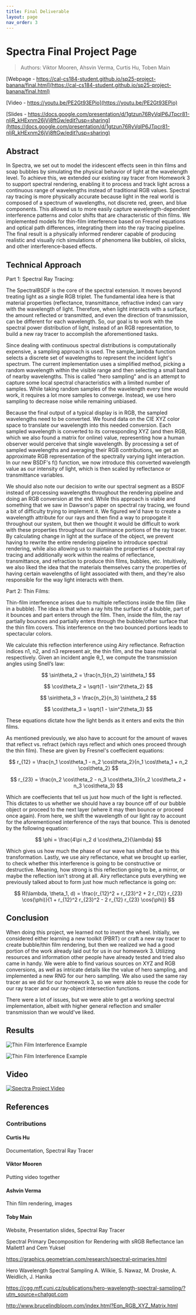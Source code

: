 ```yaml
---
title: Final Deliverable
layout: page
nav_order: 3
---
```


# Spectra Final Project Page
> Authors: Viktor Mooren, Ahsvin Verma, Curtis Hu, Toben Main

[Webpage - https://cal-cs184-student.github.io/sp25-project-banana/final.html](https://cal-cs184-student.github.io/sp25-project-banana/final.html)

[Video - https://youtu.be/PE2Gt93EPio](https://youtu.be/PE2Gt93EPio)

[Slides - https://docs.google.com/presentation/d/1gtzun76RyVqlP6JTpcr81-nIjR_kHExnm26jVj8ftGw/edit?usp=sharing](https://docs.google.com/presentation/d/1gtzun76RyVqlP6JTpcr81-nIjR_kHExnm26jVj8ftGw/edit?usp=sharing)

## Abstract
In Spectra, we set out to model the iridescent effects seen in thin films and soap bubbles by simulating the physical behavior of light at the wavelength level. To achieve this, we extended our existing ray tracer from Homework 3 to support spectral rendering, enabling it to process and track light across a continuous range of wavelengths instead of traditional RGB values. Spectral ray tracing is more physically accurate because light in the real world is composed of a spectrum of wavelengths, not discrete red, green, and blue components. This allowed us to more easily capture wavelength-dependent interference patterns and color shifts that are characteristic of thin films. We implemented models for thin-film interference based on Fresnel equations and optical path differences, integrating them into the ray tracing pipeline. The final result is a physically informed renderer capable of producing realistic and visually rich simulations of phenomena like bubbles, oil slicks, and other interference-based effects.

## Technical Approach
Part 1: Spectral Ray Tracing:

The SpectralBSDF is the core of the spectral extension. It moves beyond treating light as a single RGB triplet. The fundamental idea here is that material properties (reflectance, transmittance, refractive index) can vary with the wavelength of light. Therefore, when light interacts with a surface, the amount reflected or transmitted, and even the direction of transmission, can be different for each wavelength. So, our goal is to work with the spectral power distribution of light, instead of an RGB representation, to build a new ray tracer to accomplish the aforementioned tasks.

Since dealing with continuous spectral distributions is computationally expensive, a sampling approach is used. The sample_lambda function selects a discrete set of wavelengths to represent the incident light's spectrum. The current implementation uses a simplified method, picking a random wavelength within the visible range and then selecting a small band of nearby wavelengths. This is called "hero sampling" and is an attempt to capture some local spectral characteristics with a limited number of samples. While taking random samples of the wavelength every time would work, it requires a lot more samples to converge. Instead, we use hero sampling to decrease noise while remaining unbiased.

Because the final output of a typical display is in RGB, the sampled wavelengths need to be converted. We found data on the CIE XYZ color space to translate our wavelength into this needed conversion. Each sampled wavelength is converted to its corresponding XYZ (and then RGB, which we also found a matrix for online) value, representing how a human observer would perceive that single wavelength. By processing a set of sampled wavelengths and averaging their RGB contributions, we get an approximate RGB representation of the spectrally varying light interaction. In our new BSDF's f() function, we now introduce this converted wavelength value as our intensity of light, which is then scaled by reflectance or transmittance variables.

We should also note our decision to write our spectral segment as a BSDF instead of processing wavelengths throughout the rendering pipeline and doing an RGB conversion at the end. While this approach is viable and something that we saw in Dawson's paper on spectral ray tracing, we found a bit of difficulty trying to implement it. We figured we'd have to create a wavelength attribute for our rays and then find a way to propogate it throughout our system, but then we thought it would be difficult to work with these properties throughout our illuminance portions of the ray tracer. By calculating change in light at the surface of the object, we prevent having to rewrite the entire rendering pipeline to introduce spectral rendering, while also allowing us to maintain the properties of spectral ray tracing and additionally work within the realms of reflectance, transmittance, and refraction to produce thin films, bubbles, etc. Intuitively, we also liked the idea that the materials themselves carry the properties of having certain wavelengths of light associated with them, and they're also responsible for the way light interacts with them.

Part 2: Thin Films:

Thin-film interference arises due to multiple reflections inside the film (like in a bubble). The idea is that when a ray hits the surface of a bubble, part of it bounces and part enters through the film. Then, inside the film, the ray partially bounces and partially enters through the bubble/other surface that the thin film covers. This interference on the two bounced portions leads to spectacular colors. 

We calculate this reflection interference using Airy reflectance. Refraction indices n1, n2, and n3 represent air, the thin film, and the base material respectively. Given an incident angle θ_1, we compute the transmission angles using Snell’s law: 

$$
\sin\theta_2 = \frac{n_1}{n_2} \sin\theta_1
$$

$$
\cos\theta_2 = \sqrt{1 - \sin^2\theta_2}
$$

$$
\sin\theta_3 = \frac{n_2}{n_3} \sin\theta_2
$$

$$
\cos\theta_3 = \sqrt{1 - \sin^2\theta_3}
$$

These equations dictate how the light bends as it enters and exits the thin films.

As mentioned previously, we also have to account for the amount of waves that reflect vs. refract (which rays reflect and which ones proceed through the thin film). These are given by Fresnel's coeffecient equations:

$$
r_{12} = \frac{n_1 \cos\theta_1 - n_2 \cos\theta_2}{n_1 \cos\theta_1 + n_2 \cos\theta_2}
$$

$$
r_{23} = \frac{n_2 \cos\theta_2 - n_3 \cos\theta_3}{n_2 \cos\theta_2 + n_3 \cos\theta_3}
$$

Which are coeffecients that tell us just how much of the light is reflected. This dictates to us whether we should have a ray bounce off of our bubble object or proceed to the next layer (where it may then bounce or proceed once again). From here, we shift the wavelength of our light ray to account for the aforementioned interference of the rays that bounce. This is denoted by the following equation:

$$
\phi = \frac{4\pi n_2 d \cos\theta_2}{\lambda}
$$

Which gives us how much the phase of our wave has shifted due to this transformation. Lastly, we use airy reflectance, what we brought up earlier, to check whether this interference is going to be constructive or destructive. Meaning, how strong is this reflection going to be, a mirror, or maybe the reflection isn't strong at all. Airy reflectance puts everything we previously talked about to form just how much reflectance is going on:

$$
R(\lambda, \theta_1, d) = \frac{r_{12}^2 + r_{23}^2 + 2 r_{12} r_{23} \cos(\phi)}{1 + r_{12}^2 r_{23}^2 - 2 r_{12} r_{23} \cos(\phi)}
$$


## Conclusion

When doing this project, we learned not to invent the wheel. Initially, we considered either learning a new toolkit (PBRT) or craft a new ray tracer to create bubble/thin film rendering, but then we realized we had a good portion of the work already laid out for us in our homework 3. Utilizing resources and information other people have already tested and tried also came in handy. We were able to find various sources on XYZ and RGB conversions, as well as intricate details like the value of hero sampling, and implemented a new RNG for our hero sampling. We also used the same ray tracer as we did for our homework 3, so we were able to reuse the code for our ray tracer and our ray-object intersection functions.

There were a lot of issues, but we were able to get a working spectral implementation, albeit with higher general reflection and smaller transmission than we would've liked.


## Results

![Thin Film Interference Example](../images/experimental_thinfilm4.png)

![Thin Film Interference Example](../images/experimental_thinfilm5_2.png)


## Video

[![Spectra Project Video](https://img.youtube.com/vi/xnV4l0DKgbk/0.jpg)](https://youtu.be/xnV4l0DKgbk)

## References

### Contributions
#### Curtis Hu
Documentation, Spectral Ray Tracer
#### Viktor Mooren
Putting video together
#### Ashvin Verma
Thin film rendering, images
#### Toby Main
Website, Presentation slides, Spectral Ray Tracer 



Spectral Primary Decomposition
for Rendering with sRGB Reflectance
Ian Mallett1
and Cem Yuksel


https://graphics.geometrian.com/research/spectral-primaries.html


Hero Wavelength Spectral Sampling
A. Wilkie, S. Nawaz, M. Droske, A. Weidlich, J. Hanika


https://cgg.mff.cuni.cz/publications/hero-wavelength-spectral-sampling/?utm_source=chatgpt.com


http://www.brucelindbloom.com/index.html?Eqn_RGB_XYZ_Matrix.html


